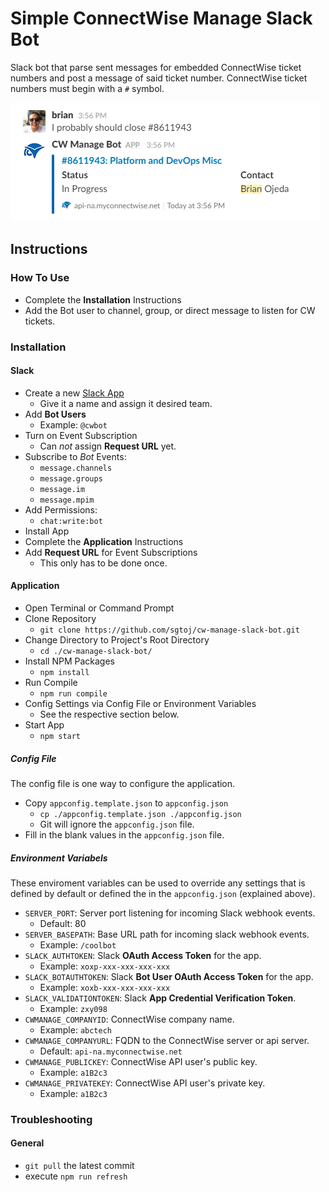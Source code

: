 # Simple ConnectWise Manage Slack Bot

Slack bot that parse sent messages for embedded ConnectWise ticket numbers and post a
message of said ticket number. ConnectWise ticket numbers must begin with a `#` symbol.

![](./resources/example.png)

## Instructions

### How To Use

- Complete the **Installation** Instructions
- Add the Bot user to channel, group, or direct message to listen for CW
  tickets.

### Installation

#### Slack

- Create a new [Slack App](https://api.slack.com/apps)
  - Give it a name and assign it desired team.
- Add **Bot Users**
  - Example: `@cwbot`
- Turn on Event Subscription
  - Can *not* assign **Request URL** yet.
- Subscribe to _Bot_ Events:
  - `message.channels`
  - `message.groups`
  - `message.im`
  - `message.mpim`
- Add Permissions:
  - `chat:write:bot`
- Install App
- Complete the **Application** Instructions
- Add **Request URL** for Event Subscriptions
  - This only has to be done once.

#### Application

- Open Terminal or Command Prompt
- Clone Repository
  - `git clone https://github.com/sgtoj/cw-manage-slack-bot.git`
- Change Directory to Project's Root Directory
  - `cd ./cw-manage-slack-bot/`
- Install NPM Packages
  - `npm install`
- Run Compile
  - `npm run compile`
- Config Settings via Config File or Environment Variables
  - See the respective section below.
- Start App
  - `npm start`

##### Config File

The config file is one way to configure the application.

- Copy `appconfig.template.json` to `appconfig.json`
  - `cp ./appconfig.template.json ./appconfig.json`
  - Git will ignore the `appconfig.json` file.
- Fill in the blank values in the `appconfig.json` file.

##### Environment Variabels

These enviroment variables can be used to override any settings that is
defined by default or defined the in the `appconfig.json` (explained above).

- `SERVER_PORT`: Server port listening for incoming Slack webhook events.
  - Default: 80
- `SERVER_BASEPATH`: Base URL path for incoming slack webhook events.
  - Example: `/coolbot`
- `SLACK_AUTHTOKEN`: Slack **OAuth Access Token** for the app.
  - Example: `xoxp-xxx-xxx-xxx-xxx`
- `SLACK_BOTAUTHTOKEN`: Slack **Bot User OAuth Access Token** for the app.
  - Example: `xoxb-xxx-xxx-xxx-xxx`
- `SLACK_VALIDATIONTOKEN`: Slack **App Credential Verification Token**.
  - Example: `zxy098`
- `CWMANAGE_COMPANYID`: ConnectWise company name.
  - Example: `abctech`
- `CWMANAGE_COMPANYURL`: FQDN to the ConnectWise server or api server.
  - Default: `api-na.myconnectwise.net`
- `CWMANAGE_PUBLICKEY`: ConnectWise API user's public key.
  - Example: `a1B2c3`
- `CWMANAGE_PRIVATEKEY`: ConnectWise API user's private key.
  - Example: `a1B2c3`

### Troubleshooting

#### General

- `git pull` the latest commit
- execute `npm run refresh`